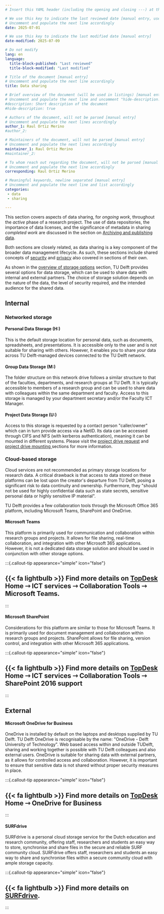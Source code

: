 ```yaml
---
# Insert this YAML header (including the opening and closing ---) at the beginning of the document and fill it out accordingly

# We use this key to indicate the last reviewed date [manual entry, use YYYY-MM-DD]
# Uncomment and populate the next line accordingly
date: 2025-07-01

# We use this key to indicate the last modified date [manual entry]
date-modified: 2025-07-09

# Do not modify
lang: en
language: 
  title-block-published: "Last reviewed"
  title-block-modified: "Last modified"

# Title of the document [manual entry]
# Uncomment and populate the next line accordingly
title: Data sharing

# Brief overview of the document (will be used in listings) [manual entry]
# Uncomment and populate the next line and uncomment "hide-description: true".
#description: Short description of the document
#hide-description: true

# Authors of the document, will not be parsed [manual entry]
# Uncomment and populate the next lines accordingly
author_1: Raul Ortiz Merino
#author_2:

# Maintainers of the document, will not be parsed [manual entry]
# Uncomment and populate the next lines accordingly
maintainer_1: Raul Ortiz Merino
#maintainer_2:

# To whom reach out regarding the document, will not be parsed [manual entry]
# Uncomment and populate the next line accordingly
corresponding: Raul Ortiz Merino

# Meaningful keywords, newline separated [manual entry]
# Uncomment and populate the next line and list accordingly
categories: 
 - data
 - sharing

---
```


This section covers aspects of data sharing, for *ongoing work*, throughout the *active* phase of a research project. The use of data repositories, the importance of data licenses, and the significance of metadata in sharing *completed work* are discussed in the section on [Archiving and publishing data](../data_publishing/archival_publishing_index.md).

Both sections are closely related, as data sharing is a key component of the broader data management lifecycle. As such, these sections include shared concepts of [security](../data_storage/security.md) and [privacy](../planning/privacy.md) also covered in sections of their own.

As shown in the [overview of storage options](../data_storage/storage_options.md#overview-of-storage-options) section, TU Delft provides several options for data storage, which can be used to share data with internal and external partners. The choice of storage solution depends on the nature of the data, the level of security required, and the intended audience for the shared data.

## Internal 

### Networked storage

#### **Personal Data Storage (H:)**

This is the default storage location for personal data, such as documents, spreadsheets, and presentations. It is accessible only to the user and is not suitable for sharing with others. However, it enables *you* to share *your* data across TU Delft-managed devices connected to the TU Delft network.

#### **Group Data Storage (M:)**

The folder structure on this network drive follows a similar structure to that of the faculties, departments, and research groups at TU Delft. It is typically accessible to members of a research group and can be used to share data with colleagues within the same department and faculty. Access to this storage is managed by your department secretary and/or the Faculty ICT Manager.

#### **Project Data Storage (U:)**

Access to this storage is requested by a contact person "caller/owner" which can in turn provide access via a NetID. Its data can be accessed through CIFS and NFS (with kerberos authentication), meaning it can be mounted in different systems. Please visit the [project drive request](../data_storage/project_drive_request.md) and [project drive mounting ](../data_storage/project_drive_mounting.md) sections for more information.

### Cloud-based storage

Cloud services are not recommended as primary storage locations for research data. A critical drawback is that access to data stored on these platforms can be lost upon the creator's departure from TU Delft, posing a significant risk to data continuity and ownership. Furthermore, they "should not be used for highly confidential data such as state secrets, sensitive personal data or highly sensitive IP material".

TU Delft provides a few collaboration tools through the Microsoft Office 365 platform, including Microsoft Teams, SharePoint and OneDrive. 

#### **Microsoft Teams**

This platform is primarily used for communication and collaboration within research groups and projects. It allows for file sharing, real-time collaboration, and integration with other Microsoft 365 applications. However, it is not a dedicated data storage solution and should be used in conjunction with other storage options.

:::{.callout-tip appearance="simple" icon="false"}
## {{< fa lightbulb >}} Find more details on [TopDesk](https://tudelft.topdesk.net/) Home ⇾ ICT services ⇾ Collaboration Tools ⇾ Microsoft Teams.
:::

#### **Microsoft SharePoint**

Considerations for this platform are similar to those for Microsoft Teams. It is primarily used for document management and collaboration within research groups and projects. SharePoint allows for file sharing, version control, and integration with other Microsoft 365 applications.

:::{.callout-tip appearance="simple" icon="false"}
## {{< fa lightbulb >}} Find more details on [TopDesk](https://tudelft.topdesk.net/) Home ⇾ ICT services ⇾ Collaboration Tools ⇾ SharePoint 2016 support
:::

## External

#### **Microsoft OneDrive for Business**

OneDrive is installed by default on the laptops and desktops supplied by TU Delft. TU Delft OneDrive is recognisable by the name: "OneDrive - Delft University of Technology". Web based access within and outside TUDelft, sharing and working together is possible with TU Delft colleagues and also external users. OneDrive is suitable for sharing data with external partners, as it allows for controlled access and collaboration. However, it is important to ensure that sensitive data is not shared without proper security measures in place.

:::{.callout-tip appearance="simple" icon="false"}
## {{< fa lightbulb >}} Find more details on [TopDesk](https://tudelft.topdesk.net/) Home ⇾ OneDrive for Business
:::

#### **SURFdrive**

SURFdrive is a personal cloud storage service for the Dutch education and research community, offering staff, researchers and students an easy way to store, synchronise and share files in the secure and reliable SURF community cloud. SURFdrive offers staff, researchers and students an easy way to share and synchronise files within a secure community cloud with ample storage capacity.

:::{.callout-tip appearance="simple" icon="false"}
## {{< fa lightbulb >}} Find more details on [SURFdrive](https://www.surf.nl/en/surfdrive).
:::